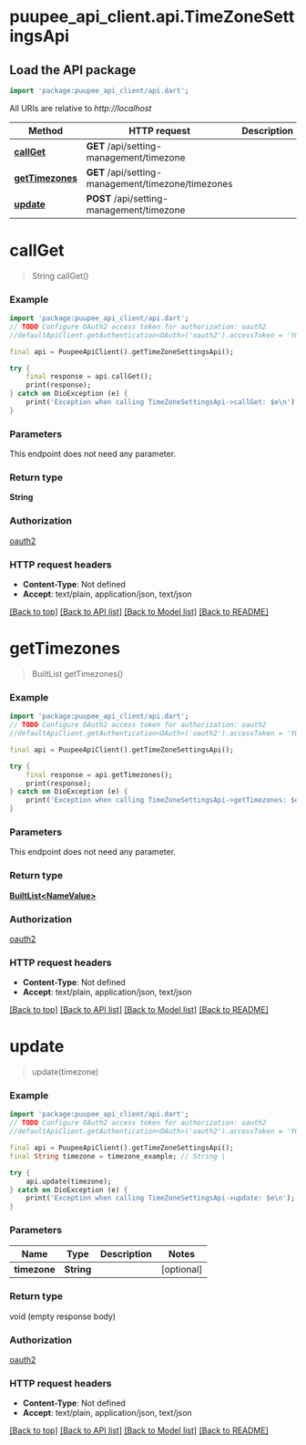 # puupee_api_client.api.TimeZoneSettingsApi

## Load the API package
```dart
import 'package:puupee_api_client/api.dart';
```

All URIs are relative to *http://localhost*

Method | HTTP request | Description
------------- | ------------- | -------------
[**callGet**](TimeZoneSettingsApi.md#callget) | **GET** /api/setting-management/timezone | 
[**getTimezones**](TimeZoneSettingsApi.md#gettimezones) | **GET** /api/setting-management/timezone/timezones | 
[**update**](TimeZoneSettingsApi.md#update) | **POST** /api/setting-management/timezone | 


# **callGet**
> String callGet()



### Example
```dart
import 'package:puupee_api_client/api.dart';
// TODO Configure OAuth2 access token for authorization: oauth2
//defaultApiClient.getAuthentication<OAuth>('oauth2').accessToken = 'YOUR_ACCESS_TOKEN';

final api = PuupeeApiClient().getTimeZoneSettingsApi();

try {
    final response = api.callGet();
    print(response);
} catch on DioException (e) {
    print('Exception when calling TimeZoneSettingsApi->callGet: $e\n');
}
```

### Parameters
This endpoint does not need any parameter.

### Return type

**String**

### Authorization

[oauth2](../README.md#oauth2)

### HTTP request headers

 - **Content-Type**: Not defined
 - **Accept**: text/plain, application/json, text/json

[[Back to top]](#) [[Back to API list]](../README.md#documentation-for-api-endpoints) [[Back to Model list]](../README.md#documentation-for-models) [[Back to README]](../README.md)

# **getTimezones**
> BuiltList<NameValue> getTimezones()



### Example
```dart
import 'package:puupee_api_client/api.dart';
// TODO Configure OAuth2 access token for authorization: oauth2
//defaultApiClient.getAuthentication<OAuth>('oauth2').accessToken = 'YOUR_ACCESS_TOKEN';

final api = PuupeeApiClient().getTimeZoneSettingsApi();

try {
    final response = api.getTimezones();
    print(response);
} catch on DioException (e) {
    print('Exception when calling TimeZoneSettingsApi->getTimezones: $e\n');
}
```

### Parameters
This endpoint does not need any parameter.

### Return type

[**BuiltList&lt;NameValue&gt;**](NameValue.md)

### Authorization

[oauth2](../README.md#oauth2)

### HTTP request headers

 - **Content-Type**: Not defined
 - **Accept**: text/plain, application/json, text/json

[[Back to top]](#) [[Back to API list]](../README.md#documentation-for-api-endpoints) [[Back to Model list]](../README.md#documentation-for-models) [[Back to README]](../README.md)

# **update**
> update(timezone)



### Example
```dart
import 'package:puupee_api_client/api.dart';
// TODO Configure OAuth2 access token for authorization: oauth2
//defaultApiClient.getAuthentication<OAuth>('oauth2').accessToken = 'YOUR_ACCESS_TOKEN';

final api = PuupeeApiClient().getTimeZoneSettingsApi();
final String timezone = timezone_example; // String | 

try {
    api.update(timezone);
} catch on DioException (e) {
    print('Exception when calling TimeZoneSettingsApi->update: $e\n');
}
```

### Parameters

Name | Type | Description  | Notes
------------- | ------------- | ------------- | -------------
 **timezone** | **String**|  | [optional] 

### Return type

void (empty response body)

### Authorization

[oauth2](../README.md#oauth2)

### HTTP request headers

 - **Content-Type**: Not defined
 - **Accept**: text/plain, application/json, text/json

[[Back to top]](#) [[Back to API list]](../README.md#documentation-for-api-endpoints) [[Back to Model list]](../README.md#documentation-for-models) [[Back to README]](../README.md)


